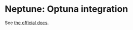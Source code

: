 # Neptune: Optuna integration

See [the official docs](https://docs.neptune.ai/integrations-and-supported-tools/hyperparameter-optimization/optuna).
